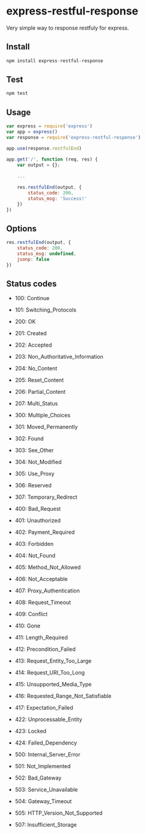 # express-restful-response
Very simple way to response restfuly for express.

## Install

```js
npm install express-restful-response
```

## Test

```js
npm test
```

## Usage

```js
var express = require('express')
var app = express()
var response = require('express-restful-response')

app.use(response.restfulEnd)

app.get('/', function (req, res) {
    var output = {};
    
    ...
    
    res.restfulEnd(output, {
        status_code: 200,
        status_msg: 'Success!'
    })
})
```

## Options

```js
res.restfulEnd(output, {
    status_code: 200,
    status_msg: undefined,
    jsonp: false
})
```

## Status codes

* 100: Continue
* 101: Switching_Protocols

* 200: OK
* 201: Created
* 202: Accepted
* 203: Non_Authoritative_Information
* 204: No_Content
* 205: Reset_Content
* 206: Partial_Content
* 207: Multi_Status

* 300: Multiple_Choices
* 301: Moved_Permanently
* 302: Found
* 303: See_Other
* 304: Not_Modified
* 305: Use_Proxy
* 306: Reserved
* 307: Temporary_Redirect

* 400: Bad_Request
* 401: Unauthorized
* 402: Payment_Required
* 403: Forbidden
* 404: Not_Found
* 405: Method_Not_Allowed
* 406: Not_Acceptable
* 407: Proxy_Authentication
* 408: Request_Timeout
* 409: Conflict
* 410: Gone
* 411: Length_Required
* 412: Precondition_Failed
* 413: Request_Entity_Too_Large
* 414: Request_URI_Too_Long
* 415: Unsupported_Media_Type
* 416: Requested_Range_Not_Satisfiable
* 417: Expectation_Failed
* 422: Unprocessable_Entity
* 423: Locked
* 424: Failed_Dependency

* 500: Internal_Server_Error
* 501: Not_Implemented
* 502: Bad_Gateway
* 503: Service_Unavailable
* 504: Gateway_Timeout
* 505: HTTP_Version_Not_Supported
* 507: Insufficient_Storage